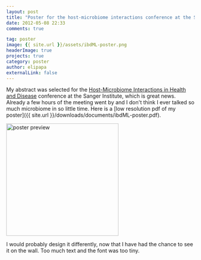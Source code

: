 ```yaml
---
layout: post
title: "Poster for the host-microbiome interactions conference at the Sanger Institute"
date: 2012-05-08 22:33
comments: true

tag: poster
image: {{ site.url }}/assets/ibdML-poster.png 
headerImage: true
projects: true
category: poster
author: elipapa
externalLink: false
---
```


My abstract was selected for the [Host-Microbiome Interactions in Health and Disease](https://registration.hinxton.wellcome.ac.uk/display_info.asp?id=271) conference at the Sanger Institute, which is great news. Already a few hours of the meeting went by and I don't think I ever talked so much microbiome in so little time. Here is a [low resolution pdf of my poster]({{ site.url }}/downloads/documents/ibdML-poster.pdf).


<img src="{{ site.url }}/assets/ibdML-poster.png" alt="poster preview" width="300" style="align:center;">

I would probably design it differently, now that I have had the chance to see it on the wall. Too much text and the font was too tiny.
